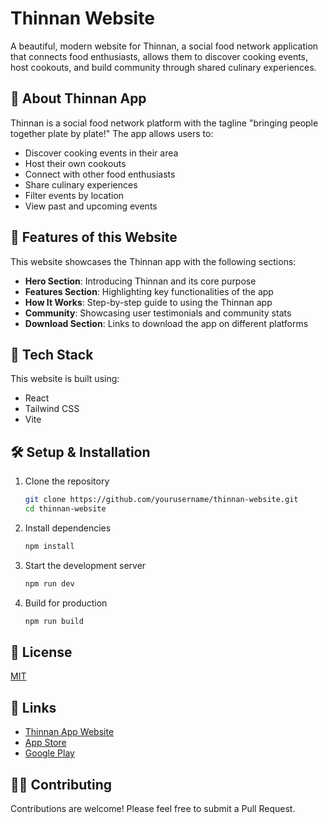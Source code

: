 # Thinnan Website

A beautiful, modern website for Thinnan, a social food network application that connects food enthusiasts, allows them to discover cooking events, host cookouts, and build community through shared culinary experiences.

## 📱 About Thinnan App

Thinnan is a social food network platform with the tagline "bringing people together plate by plate!" The app allows users to:

- Discover cooking events in their area
- Host their own cookouts
- Connect with other food enthusiasts
- Share culinary experiences
- Filter events by location
- View past and upcoming events

## 🚀 Features of this Website

This website showcases the Thinnan app with the following sections:

- **Hero Section**: Introducing Thinnan and its core purpose
- **Features Section**: Highlighting key functionalities of the app
- **How It Works**: Step-by-step guide to using the Thinnan app
- **Community**: Showcasing user testimonials and community stats
- **Download Section**: Links to download the app on different platforms

## 🔧 Tech Stack

This website is built using:

- React
- Tailwind CSS
- Vite

## 🛠️ Setup & Installation

1. Clone the repository
   ```bash
   git clone https://github.com/yourusername/thinnan-website.git
   cd thinnan-website
   ```

2. Install dependencies
   ```bash
   npm install
   ```

3. Start the development server
   ```bash
   npm run dev
   ```

4. Build for production
   ```bash
   npm run build
   ```

## 📄 License

[MIT](LICENSE)

## 🔗 Links

- [Thinnan App Website](https://thinnan.com)
- [App Store](https://example.com)
- [Google Play](https://example.com)

## 👨‍💻 Contributing

Contributions are welcome! Please feel free to submit a Pull Request.
